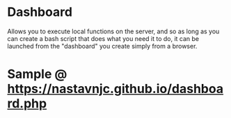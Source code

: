 # Dashboard
Allows you to execute local functions on the server, and so as long as you can create a bash script that does what you need it to do, it can be launched from the "dashboard" you create simply from a browser.

# Sample @ https://nastavnjc.github.io/dashboard.php

